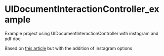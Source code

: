 UIDocumentInteractionController_example
=======================================
Example project using UIDocumentInteractionController with instagram and pdf doc

Based on [this article](http://code.tutsplus.com/tutorials/ios-sdk-previewing-and-opening-documents--mobile-15130) but with the addition of instagram options
